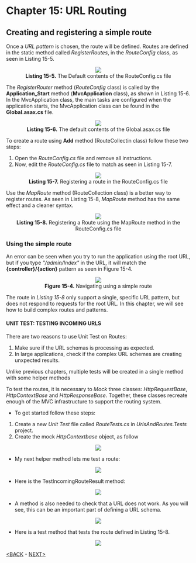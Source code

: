 # Chapter 15: URL Routing

## Creating and registering a simple route  

Once a *URL pattern* is chosen, the route will be defined. Routes are defined in the static method called *RegisterRoutes*, in the *RouteConfig* class, as seen in Listing 15-5.
<p align="center">
    <img src="ch15-Pictures/Listing 15-5.png" /><br />
    <b>Listing 15-5.</b> The Default contents of the RouteConfig.cs file
</p>  

The *RegisterRouter* method (*RouteConfig* class) is called by the **Application_Start** method (**MvcApplication** class), as shown in Listing 15-6. In the MvcApplication class, the main tasks are configured when the application starts, the MvcApplication class can be found in the **Global.asax.cs** file.

<p align="center">
    <img src="ch15-Pictures/Listing 15-6.png" /><br />
    <b>Listing 15-6.</b> The default contents of the Global.asax.cs file
</p>  

To create a route using **Add** method (RouteCollectin class) follow these two steps:

1. Open the *RouteConfig.cs* file and remove all instructions.
2. Now, edit the *RouteConfig.cs* file to match as seen in Listing 15-7.

<p align="center">
    <img src="ch15-Pictures/Listing 15-7.png" /><br />
    <b>Listing 15-7.</b> Registering a route in the RouteConfig.cs file
</p>  

Use the *MapRoute* method (RouteCollection class) is a better way to register routes. As seen in Listing 15-8, *MapRoute* method has the same effect and a cleaner syntax.

<p align="center">
    <img src="ch15-Pictures/Listing 15-8.png" /><br />
    <b>Listing 15-8.</b> Registering a Route using the MapRoute method in the RouteConfig.cs file
</p>  

### Using the simple route

An error can be seen when you try to run the application using the root URL, but if you type *"/admin/Index"* in the URL, it will match the **{controller}/{action}** pattern as seen in Figure 15-4.

<p align="center">
    <img src="ch15-Pictures/Figure 15-4.png" /><br />
    <b>Figure 15-4.</b> Navigating using a simple route
</p>  

The route in *Listing 15-8* only support a single, specific URL pattern, but does not respond to requests for the root URL. In this chapter, we will see how to build complex routes and patterns.

#### UNIT TEST: TESTING INCOMING URLS

There are two reasons to use Unit Test on Routes:

1. Make sure if the URL schemas is processing as expected.
2. In large applications, check if the complex URL schemes are creating unxpected results.

Unlike previous chapters, multiple tests will be created in a single method with some helper methods

To test the routes, it is necessary to *Mock* three classes: *HttpRequestBase*, *HttpContextBase* and *HttpResponseBase*. Together, these classes recreate enough of the MVC infrastructure to support the routing system.

* To get started follow these steps:

1. Create a new *Unit Test* file called *RouteTests.cs* in *UrlsAndRoutes.Tests* project.
2. Create the mock *HttpContextbase* object, as follow

<p align="center">
    <img src="ch15-Pictures/UNIT_TEST_CreateHttpContext.png" /><br />
</p>  

* My next helper method lets me test a route:

<p align="center">
    <img src="ch15-Pictures/UNIT_TEST_TestRouteMatch.png" /><br />
</p>  

* Here is the TestIncomingRouteResult method:

<p align="center">
    <img src="ch15-Pictures/UNIT_TEST_TestIncomingRouteResult.png" /><br />
</p>  

* A method is also needed to check that a URL does not work. As you will see, this can be an important part of defining a URL schema.

<p align="center">
    <img src="ch15-Pictures/UNIT_TEST_TestRouteFail.png" /><br />
</p>  

* Here is a test method that tests the route defined in Listing 15-8.

<p align="center">
    <img src="ch15-Pictures/UNIT_TEST_TestIncomingRoutes.png" /><br />
</p>  

[<BACK](https://github.com/deyran/asp-dot-net-training/blob/main/pro-asp-net-mvc/chapter-15/bb-introducing-url-patterns.md) - [NEXT>](https://github.com/deyran/asp-dot-net-training/blob/main/pro-asp-net-mvc/chapter-15/ee-defining-default-values.md)

<!--
##### UNIT TEST TestIncomingRoutes

> SUMMARRY AND UPDATE ==========================
.
> CONTENTS =====================================
# Chapter 15: URL Routing
## Creating and registering a simple route
### Using the simple route
.
> GITHUB =====================================
https://github.com/deyran/asp-dot-net-training/blob/main/pro-asp-net-mvc/chapter-15/dd-creating-and-registering-a-simple-route.md
.
> # ==========================================
#DotNet #csharp #csharpdotnet #dotnetcore #csharpdeveloper #dotnetdevelopers #aspnetcore #ASPNET #aspdotnet #IT #developer #TI #tecnologia #DevOps #desenvolvedor #programador #software #homeoffice #dev #tecnologiadainformacao #devs #code #programacao #programação #tecnologiadainformação #sistemasdeinformação #engenhariadesoftware #GitHub #ASPNETMVC #ASPNET #MVC #core #MVC #route #urlroute #urlroting #urlpatterns #RoutingSystem
-->
